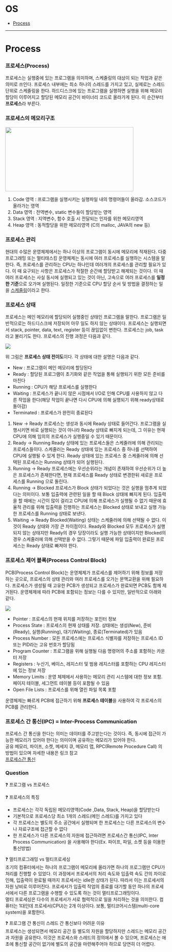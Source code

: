 # OS
- [Process](#process)

***

# Process
### 프로세스(Process)
프로세스는 실행중에 있는 프로그램을 의미하며, 스케줄링의 대상이 되는 작업과 같은 의미로 쓰인다. 프로세스 내부에는 최소 하나의 스레드를 가지고 있고, 실제로는 스레드 단위로 스케줄링을 한다. 
하드디스크에 있는 프로그램을 실행하면 실행을 위해 메모리 할당이 이루어지고 할당된 메모리 공간이 바이너리 코드로 올라가게 된다. 이 순간부터 **프로세스**라 부른다.  


### 프로세스의 메모리구조
<img src="https://user-images.githubusercontent.com/80737266/166136565-59993a30-ab66-459d-a8f0-294878eb8a39.png" width="400" height="200"/>  

1. Code  영역 : 프로그램을 실행시키는 실행파일 내의 명령어들이 올라감. 소스코드가 올라가는 영역
2. Data  영역 : 전역변수, static 변수들이 할당받는 영역
3. Stack 영역 : 지역변수, 함수 호출 시 전달되는 인자를 위한 메모리영역
4. Heap  영역 : 동적할당을 위한 메모리영역 (C의 malloc, JAVA의 new 등)  

### 프로세스 관리
현대의 수많은 운영체제에서는 하나 이상의 프로그램이 동시에 메모리에 적재된다. 다중 프로그래밍 또는 멀티태스킹 운영체제는 동시에 여러 프로세스를 실행하는 시스템을 말한다. 즉, 프로세스를 관리하는 CPU는 하나인데 여러개의 프로세스를 관리할 필요가 있다.  이 때 요구되는 사항은 프로세스가 적절한 순간에 할당받고 해제되는 것이다. 이 때 여러 프로세스는 사실 동시에 실행되고 있는 것이 아닌, 고속으로 여러 프로세스를 **일정한 기준**으로 오가며 실행된다. 일정한 기준으로 CPU 할당 순서 및 방법을 결정하는 일을 [스케줄링]()이라고 한다.

### 프로세스 상태
프로세스는 메인 메모리에 할당되어 실행중인 상태인 프로그램을 말한다. 프로그램은 일반적으로는 하드디스크에 저장되어 아무 일도 하지 않는 상태이다. 프로세스는 실행되면서 stack, pointer, data, text, register 등이 끊임없이 변한다. 프로세스는 job, task라고 불리기도 한다. 프로세스의 진행 과정은 다음과 같다.    

<img src="https://user-images.githubusercontent.com/80737266/166438951-3f134aca-3296-435e-be66-b6bb6745b7f3.png"/>

위 그림은 **프로세스 상태 전이도**이다. 각 상태에 대한 설명은 다음과 같다.   

- New : 프로그램이 메인 메모리에 할당된다
- Ready : 할당된 프로그램이 초기화와 같은 작업을 통해 실행되기 위한 모든 준비를 마친다
- Running : CPU가 해당 프로세스를 실행한다
- Waiting : 프로세스가 끝나지 않은 시점에서 I/O로 인해 CPU를 사용하지 않고 다른 작업을 한다(해당 작업이 끝나면 다시 CPU에 의해 실행되기 위해 ready상태로 돌아감)
- Terminated : 프로세스가 완전히 종료된다

1. New -> Ready
프로세스는 생성과 동시에 Ready 상태로 들어간다. 프로그램을 실행시키면 바로 실행되는 것이 아니라 Ready 상태로 빠지게 되는데, 그 이유는 현재 CPU에 의해 임의의 프로세스가 실행중일 수 있기 때문이다. 
2. Ready -> Running
Ready 상태에 있는 프로세스들은 스케줄러에 의해 관리되는 프로세스들이다. 스케줄러는 Ready 상태에 있는 프로세스 중 하나를 선택하여 CPU에 실행될 수 있게 한다. Ready 상태에 있는 프로세스 중 스케줄러에 의해 선택된 프로세스는 Running 상태가 되어 실행된다.
3. Running -> Ready
프로세스에는 우선순위라는 개념이 존재하여 우선순위가 더 높은 프로세스가 존재한다면, 현재 프로세스를 Ready 상태로 변경한뒤 새로운 프로세스를 Running 으로 돌린다. 
4. Running -> Blocked
프로세스가 Block 상태가 되었다는 것은 실행을 멈추게 되었다는 의미이다. 보통 입출력에 관련된 일을 할 때 Block 상태에 빠지게 된다. 입출력을 할 때에는 시간이 많이 걸리고 CPU에 의해 프로세스가 실행될 수 없기 때문에 효율적 관리를 위해 입출력을 진행하는 프로세스는 Blocked 상태로 보내고 실행 가능한 프로세스를 Running 상태로 보낸다.
5. Waiting -> Ready
Blocked(Waiting) 상태는 스케줄러에 의해 선택될 수 없다. 이것이 Ready 상태와 가장 큰 차이점이다. Ready와 Blocked 모두 프로세스가 실행되지 않는 상태지만 Ready의 경우 당장이라도 실행 가능한 상태이지만 Blocked의 경우 스케줄러에 의해 선택받을 수 없다. 그렇기 때문에 파일 입출력이 완료된 프로세스는 Ready 상태로 빠져야 한다.

### 프로세스 제어 블록(Process Control Block)
PCB(Process Control Block)는 운영체제가 프로세스를 제어하기 위해 정보를 저장하는 곳으로, 프로세스의 상태 관리와 여러 프로세스를 오가는 문맥교환을 위해 필요하다. 프로세스가 생성될 때 고유한 PCB가 생성되고 프로세스가 완료되면 PCB도 함께 제거된다. 운영체제에 따라 PCB에 포함되는 정보는 다를 수 있지만, 일반적으로 아래와 같다. 

<img src="https://user-images.githubusercontent.com/80737266/166231782-4724268d-9836-4ac1-a5e8-b8f2a2fcefaf.png"/>  

- Pointer : 프로세스의 현재 위치를 저장하는 포인터 정보   
- Process State : 프로세스의 현재 상태를 저장. 상태에는 생성(New), 준비(Ready), 실행(Running), 대기(Waiting), 종료(Terminated)가 있음   
- Process Number : 모든 프로세스에는 프로세스 식별자를 저장하는 프로세스 ID 또는 PID라는 고유 번호가 할당됨   
- Program Counter : 프로그램을 위해 실행될 다음 명령어의 주소를 포함하는 카운터 저장
- Registers : 누산기, 베이스, 레지스터 및 범용 레지스터를 포함하는 CPU 레지스터에 있는 정보 저장
- Memory Limits : 운영 체제에서 사용하는 메모리 관리 시스템에 대한 정보 포함. 페이지 테이블, 세그먼트 테이블 등이 포함될 수 있음
- Open File Lists : 프로세스를 위해 열린 파일 목록 포함   

운영체제는 빠르게 PCB에 접근하기 위해 **프로세스 테이블**을 사용하여 각 프로세스의 PCB를 관리한다.

### 프로세스 간 통신(IPC) = Inter-Process Communication   
프로세스 간 통신을 한다는 의미는 데이터를 주고받는다는 것이다. 즉, 동시에 접근이 가능한 메모리가 있어야 한다는 의미이며 공유하는 메모리가 있어야 한다.  
공유 메모리, 파이프, 소켓, 메세지 큐, 메모리 맵, RPC(Remote Procedure Call) 의 방법이 있으며 자세한 내용은 링크 참고   
[프로세스간 통신](https://dar0m.tistory.com/233)   

### Question
❓ 프로그램 vs 프로세스   

❓ 프로세스의 특징   
<span style="color:white">
- 프로세스는 각각 독립된 메모리영역(Code ,Data, Stack, Heap)을 할당받는다
- 기본적으로 프로세스당 최소 1개의 스레드(메인 스레드)를 가지고 있다
- 각 프로세스는 별도의 주소 공간에서 실행되며 한 프로세스는 다른 프로세스의 변수나 자료구조에 접근할 수 없다
- 한 프로세스가 다른 프로세스의 자원에 접근하려면 프로세스간 통신(IPC, Inter Process Communication) 을 사용해야 한다(Ex. 파이프, 파일, 소켓 등을 이용한 통신방법)</span>   

❓ 멀티프로그래밍 vs 멀티프로세싱    
초기의 컴퓨터에서는 하나의 프로그램이 메모리에 올라가면 하나의 프로그램만 CPU가 처리를 진행할 수 있었다. 이 과정에서 프로세서의 처리 속도와 입출력 속도 간의 차이로 인해, 입출력이 완료될 때까지 프로세서는 idle한 상태가 된다. 따라서 이는 프로세서의 자원 낭비로 이루어진다. 프로세서가 입출력 작업의 종료를 대기할 동안 하나의 프로세서에서 다른 프로그램을 수행할 수 있도록 하는 것이 멀티프로그래밍이다.   
멀티 프로세싱은 다수의 프로세서가 서로 협력적으로 일을 처리하는 것을 의미한다.
컴퓨터는 1대인데 프로세서(CPU)는 2개 이상이다. 보통, 멀티코어시스템(multi-core system)을 포함한다.   

❓ 프로그램 간 통신이 스레드 간 통신보다 어려운 이유   
프로세스는 생성되면서 메모리 공간 등 별도의 자원을 할당하지만 스레드는 메모리 공간과 자원을 공유한다. 이것은 프로세스와 스레드의 정의에서 볼 수 있으며, 프로세스는 애초에 통신할 공간이 없기에 별도의 공간을 마련해주어야 하므로 당연히 더 어렵다. 

